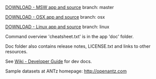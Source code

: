 <a href="https://github.com/openantz/antz/archive/master.zip">DOWNLOAD - MSW app and source</a> branch: master

<a href="https://github.com/openantz/antz/archive/osx.zip">DOWNLOAD - OSX app and source</a> branch: osx

<a href="https://github.com/openantz/antz/archive/linux.zip">DOWNLOAD - Linux app and source</a> branch: linux

Command overview 'cheatsheet.txt' is in the app 'doc' folder.

Doc folder also contains release notes, LICENSE.txt and links to other resources.

See <a href="https://github.com/openantz/antz/wiki">Wiki - Developer Guide</a> for dev docs.

Sample datasets at ANTz homepage: <a href="http://openantz.com">http://openantz.com</a>
